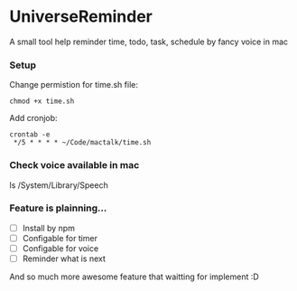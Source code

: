 # UniverseReminder
A small tool help reminder time, todo, task, schedule by fancy voice in mac

### Setup

Change permistion for time.sh file:
```
chmod +x time.sh
```

Add cronjob:
```
crontab -e
 */5 * * * * ~/Code/mactalk/time.sh
```

### Check voice available in mac
ls /System/Library/Speech


### Feature is plainning...

- [ ] Install by npm
- [ ] Configable for timer 
- [ ] Configable for voice
- [ ] Reminder what is next

And so much more awesome feature that waitting for implement :D